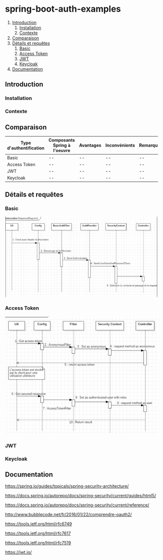 # spring-boot-auth-examples

1. [Introduction](#introduction)
    1. [Installation](#installation)
    2. [Contexte](#contexte)
2. [Comparaison](#comparaison)
3. [Détails et requêtes](#détails)
    1. [Basic](#basic)
    2. [Access Token](#accessToken)
    3. [JWT](#jwt)
    4. [Keycloak](#keycloak)
4. [Documentation](#documentation)


## Introduction

### Installation

### Contexte

## Comparaison

|Type d'authentification|Composants Spring à l'oeuvre|Avantages|Inconvénients|Remarques|
|--|--|--|--|--|
|Basic|--|--|--|--|
|Access Token|--|--|--|--|
|JWT|--|--|--|--|
|Keycloak|--|--|--|--|

## Détails et requêtes

### Basic

![Flow](basic_auth_flow.JPG "Flow")
### Access Token
![Flow](access_token_auth_flow.JPG "Flow")
### JWT

### Keycloak

## Documentation

https://spring.io/guides/topicals/spring-security-architecture/

https://docs.spring.io/autorepo/docs/spring-security/current/guides/html5/

https://docs.spring.io/autorepo/docs/spring-security/current/reference/

http://www.bubblecode.net/fr/2016/01/22/comprendre-oauth2/

https://tools.ietf.org/html/rfc6749

https://tools.ietf.org/html/rfc7617

https://tools.ietf.org/html/rfc7519

https://jwt.io/




